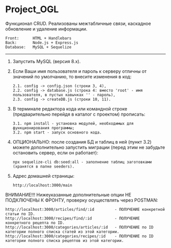 # Project_OGL

Функционал CRUD. Реализованы межтабличные связи, каскадное обновление и удаление информации.

    Front:      HTML + Handlebars
    Back:       Node.js + Express.js
    Database:   MySQL + Sequelize
__________________________________________________________________

1.  Запустить MySQL (версия 8.x).

2.  Если Ваши имя пользователя и пароль к серверу отличны от значений по умолчанию, то внесите изменения в код:

        2.1. config -> config.json (строки 3, 4),
        2.2. config -> database.js (строка 4: вместо 'root' - имя пользователя, в пустых кавычках '' - пароль),
        2.3. config -> createDB.js (строки 10, 11).

3.  В терминале редактора кода или командной строке (предварительно перейдя в каталог с проектом) прописать:
   
        3.1. npm install - установка модулей, необходимых для функционирования программы;
        3.2. npm start - запуск основного кода.

4.  ОПЦИОНАЛЬНО: после создания БД и таблиц в ней (пункт 3.2) можете дополнительно запустить миграции
    (перед этим не забудьте остановить сервер, если он работает):

        npx sequelize-cli db:seed:all - заполнение таблиц заготовками (хранятся в папке seeders).

5.  Адрес домашней страницы: 

        http://localhost:3000/main

ВНИМАНИЕ!!! Нижеуказанные дополнительные опции НЕ ПОДКЛЮЧЕНЫ К ФРОНТУ, проверку осуществлять через POSTMAN:
    
    http://localhost:3000/articles/find/:id         - ПОЛУЧЕНИЕ конкретной статьи по ID.
    http://localhost:3000/recipes/find/:id          - ПОЛУЧЕНИЕ конкретного рецепта по ID.
    http://localhost:3000/categories/articles/:id   - ПОЛУЧЕНИЕ по ID категории полного списка статей из этой категории. 
    http://localhost:3000/categories/recipes/:id    - ПОЛУЧЕНИЕ по ID категории полного списка рецептов из этой категории. 